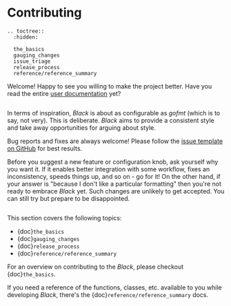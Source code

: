 # Contributing

```{eval-rst}
.. toctree::
  :hidden:

  the_basics
  gauging_changes
  issue_triage
  release_process
  reference/reference_summary
```

Welcome! Happy to see you willing to make the project better. Have you read the entire
[user documentation](https://black.readthedocs.io/en/latest/) yet?

```{rubric} Bird's eye view
```

In terms of inspiration, *Black* is about as configurable as *gofmt* (which is to say,
not very). This is deliberate. *Black* aims to provide a consistent style and take away
opportunities for arguing about style.

Bug reports and fixes are always welcome! Please follow the
[issue template on GitHub](https://github.com/psf/black/issues/new) for best results.

Before you suggest a new feature or configuration knob, ask yourself why you want it. If
it enables better integration with some workflow, fixes an inconsistency, speeds things
up, and so on - go for it! On the other hand, if your answer is "because I don't like a
particular formatting" then you're not ready to embrace *Black* yet. Such changes are
unlikely to get accepted. You can still try but prepare to be disappointed.

```{rubric} Contents
```

This section covers the following topics:

- {doc}`the_basics`
- {doc}`gauging_changes`
- {doc}`release_process`
- {doc}`reference/reference_summary`

For an overview on contributing to the *Black*, please checkout {doc}`the_basics`.

If you need a reference of the functions, classes, etc. available to you while
developing *Black*, there's the {doc}`reference/reference_summary` docs.
